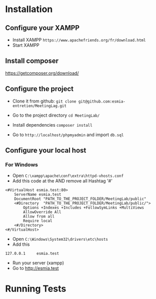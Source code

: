 # Installation

## Configure your XAMPP

- Install XAMPP
  `https://www.apachefriends.org/fr/download.html`
- Start XAMPP

## Install composer

https://getcomposer.org/download/

## Configure the project

- Clone it from github:
  `git clone git@github.com:esmia-entretien/MeetingLag.git`

- Go to the project directory
  `cd MeetingLab/`
- Install dependencies
  `composer install`
- Go to `http://localhost/phpmyadmin` and import `db.sql`

## Configure your local host

### For Windows

- Open `C:\xampp\apache\conf\extra\httpd-vhosts.conf`
- Add this code at the AND remove all Hashtag '#'
<pre><code><#VirtualHost esmia.test:80>
	ServerName esmia.test
	DocumentRoot "PATH_TO_THE_PROJECT_FOLDER/MeetingLab/public"
	<#Directory  "PATH_TO_THE_PROJECT_FOLDER/MeetingLab/public/">
		Options +Indexes +Includes +FollowSymLinks +MultiViews
		AllowOverride All
		Allow from all
		Require local
	<#/Directory>
<#/VirtualHost></code></pre>
- Open `C:\Windows\System32\drivers\etc\hosts`
- Add this
<pre>
<code>127.0.0.1     esmia.test</code>
</pre>
- Run your server (xampp)
- Go to http://esmia.test

# Running Tests

